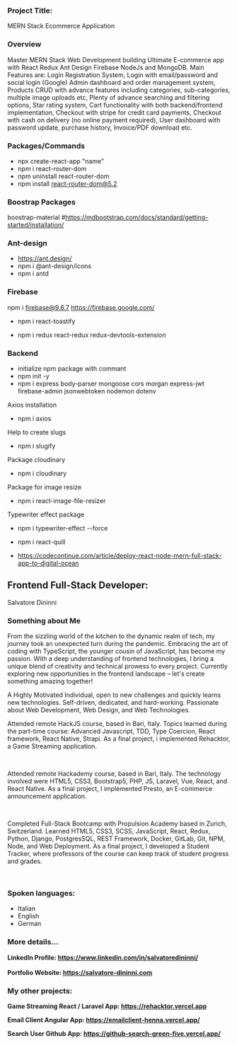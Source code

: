 ### Project Title: 
MERN Stack Ecommerce Application

### Overview
Master MERN Stack Web Development building Ultimate E-commerce app with React Redux Ant Design Firebase NodeJs and MongoDB. Main Features are: Login Registration System, Login with email/password and social login (Google) Admin dashboard and order management system, Products CRUD with advance features including categories, sub-categories, multiple image uploads etc, Plenty of advance searching and filtering options, Star rating system, Cart functionality with both backend/frontend implementation, Checkout with stripe for credit card payments, Checkout with cash on delivery (no online payment required), User dashboard with password update, purchase history, Invoice/PDF download etc.

### Packages/Commands
- npx create-react-app "name"
- npm i react-router-dom
- npm uninstall react-router-dom
- npm install react-router-dom@5.2

### Boostrap Packages
boostrap-material
#https://mdbootstrap.com/docs/standard/getting-started/installation/

### Ant-design
- https://ant.design/
- npm i @ant-design/icons
- npm i antd

### Firebase
npm i firebase@9.6.7
https://firebase.google.com/

- npm i react-toastify

- npm i redux react-redux redux-devtools-extension

### Backend
- initialize npm package with commant
- npm init -y 
- npm i express body-parser mongoose cors morgan express-jwt firebase-admin jsonwebtoken nodemon dotenv

Axios installation
- npm i axios

Help to create slugs
- npm i slugify

Package cloudinary
- npm i cloudinary

Package for image resize
- npm i react-image-file-resizer

Typewriter effect package
- npm i typewriter-effect --force

- npm i react-quill

- https://codecontinue.com/article/deploy-react-node-mern-full-stack-app-to-digital-ocean

## Frontend Full-Stack Developer: 
<span>Salvatore Dininni</span></h2>

### Something about Me
From the sizzling world of the kitchen to the dynamic realm of tech, my journey took an unexpected turn during the pandemic. Embracing the art of coding with TypeScript, the younger cousin of JavaScript, has become my passion. With a deep understanding of frontend technologies, I bring a unique blend of creativity and technical prowess to every project. Currently exploring new opportunities in the frontend landscape – let's create something amazing together!

A Highly Motivated Individual, open to new challenges and quickly learns new technologies. Self-driven, dedicated, and hard-working. Passionate about Web Development, Web Design, and Web Technologies.
<br/>
<p>
Attended remote HackJS course, based in Bari, Italy. Topics learned during the part-time course: Advanced Javascript, TDD, Type Coercion, React framework, React Native, Strapi. As a final project, i implemented Rehacktor, a Game Streaming application.
</p>
<br/>
<p>
Attended remote Hackademy course, based in Bari, Italy. The technology involved were HTML5, CSS3, Bootstrap5, PHP, JS, Laravel, Vue, React, and React Native. As a final project, I implemented Presto, an E-commerce announcement application.
</p>
<br/>
<p>
Completed Full-Stack Bootcamp with Propulsion Academy based in Zurich, Switzerland. Learned HTML5, CSS3, SCSS, JavaScript, React, Redux, Python, Django, PostgresSQL, REST Framework, Docker, GitLab, Git, NPM, Node, and Web Deployment. As a final project, I developed a Student Tracker, where professors of the course can keep track of student progress and grades. 
</p>
<br/>
<p>

### Spoken languages: 
- Italian 
- English 
- German

### More details...
<b>LinkedIn Profile: <a href="https://www.linkedin.com/in/salvatoredininni/" >https://www.linkedin.com/in/salvatoredininni/ </a></b>
<br>
<br>
<b>Portfolio Website: <a href="https://salvatore-dininni.com/" >https://salvatore-dininni.com</a></b> 

### My other projects:

<b>Game Streaming React / Laravel App: <a href="https://rehacktor.vercel.app/" >https://rehacktor.vercel.app</a></b> 

<b>Email Client Angular App: <a href="https://emailclient-henna.vercel.app" >https://emailclient-henna.vercel.app/</a></b> 

<b>Search User Github App: <a href="https://github-search-green-five.vercel.app/">https://github-search-green-five.vercel.app/</a></b>

